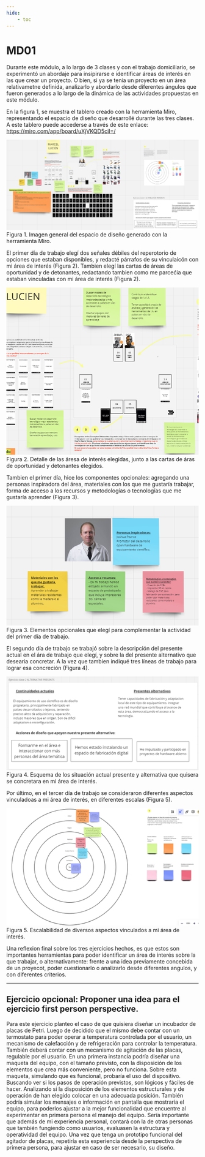```yaml
---
hide:
    - toc
---
```


# MD01

Durante este módulo, a lo largo de 3 clases y con el trabajo domiciliario, se experimentó un abordaje para insipirarse e identificar áreas de interés en las que crear un proyecto. O bien, si ya se tenia un proyecto en un área relativametne definida, analizarlo y abordarlo desde diferentes ángulos que fueron generados a lo largo de la dinámica de las actividades propuestas en este módulo. 

En la figura 1, se muestra el tablero creado con la herramienta Miro, representando el espacio de diseño que desarrollé durante las tres clases. A este tablero puede accederse a través de este enlace: https://miro.com/app/board/uXjVKQD5ciI=/

![](../images/MD01/miro_general.png)
 Figura 1. Imagen general del espacio de diseño generado con la herramienta Miro. 



El primer día de trabajo elegí dos señales débiles del reperotorio de opciones que estaban disponibles, y redacté párrafos de su vinculaicón con mi área de interés (Figura 2). Tambien elegí las cartas de áreas de oportunidad y de detonantes, redactando tambien como me parcećia que estaban vinculadas con mi área de interés (Figura 2). 


![](../images/MD01/miro_parte1.png)
Figura 2. Detalle de las áresa de interés elegidas, junto a las cartas de áras de oportunidad y detonantes elegidos. 


Tambien el primer día, hice los componentes opcionales: agregando una personas inspiradora del área, materiales con los que me gustaría trabajar, forma de acceso a los recursos y metodologías o tecnologías que me gustaría aprender (Figura 3). 


![](../images/MD01/miro_parte2.png)
Figura 3. Elementos opcionales que elegí para complementar la actividad del primer día de trabajo. 


El segundo día de trabajo se trabajó sobre la descripción del presente actual en el ára de trabajo que elegí, y sobre la del presente alternativo que desearia concretar. A la vez que tambien indiqué tres líneas de trabajo para lograr esa concreción (Figura 4). 


![](../images/MD01/miro_parte3.png)
Figura 4. Esquema de los situación actual presente y alternativa que quisera se concretara en mi área de interés. 

Por último, en el tercer día de trabajo se consideraron diferentes aspectos vinculadoas a mi área de interés, en diferentes escalas (Figura 5).


![](../images/MD01/miro_parte4.png)
Figura 5. Escalabilidad de diversos aspectos vinculados a mi área de interés. 

Una reflexion final sobre los tres ejercicios hechos, es que estos son importantes herramientas para poder identificar un área de interés sobre la que trabajar, o alternativamente: frente a una idea previamente concebida de un proyecot, poder cuestionarlo o analizarlo desde diferentes angulos, y con diferentes criterios. 


--------------------------------------------------------------------------------------
Ejercicio opcional: Proponer una idea para el ejercicio first person perspective. 
--------------------------------------------------------------------------------------

Para este ejercicio planteo el caso de que quisiera diseñar un incubador de placas de Petri. Luego de decidido que el mismo debe contar con un termostato para poder operar a temperatura controlada por el usuario, un mecanismo de calefacción y de refrigeración para controlar la temperatura. También deberá contar con un mecanismo de agitación de las placas, regulable por el usuario. 
En una primera instancia podría diseñar una maqueta del equipo, con el tamaño previsto, con la disposición de los elementos que crea más conveniente, pero no funciona. Sobre esta maqueta, simulando que es funcional, probaría el uso del dispositivo. Buscando ver si los pasos de operación previstos, son lógicos y fáciles de hacer. Analizando si la disposición de los elementos estructurales y de operación de han elegido colocar en una adecuada posición. También podría simular los mensajes o información en pantalla que mostraría el equipo, para poderlos ajustar a la mejor funcionalidad que encuentre al experimentar en primera persona el manejo del equipo. 
Sería importante que además de mi experiencia personal, contará con la de otras personas que también fungiendo como usuarios, evaluasen la estructura y operatividad del equipo. 
Una vez que tenga un prototipo funcional del agitador de placas, repetiría esta experiencia desde la perspectiva de primera persona, para ajustar en caso de ser necesario, su diseño.




